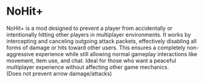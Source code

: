 # NoHit+
NoHit+ is a mod designed to prevent a player from accidentally or intentionally hitting other players in multiplayer environments. It works by intercepting and canceling outgoing attack packets, effectively disabling all forms of damage or hits toward other users. This ensures a completely non-aggressive experience while still allowing normal gameplay interactions like movement, item use, and chat. Ideal for those who want a peaceful multiplayer experience without affecting other game mechanics.
<br>(Does not prevent arrow damage/attacks)